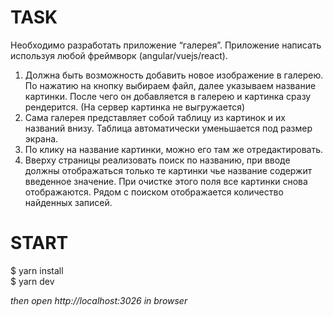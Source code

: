 # TASK

Необходимо разработать приложение “галерея”.
Приложение написать используя любой фреймворк (angular/vuejs/react).

1. Должна быть возможность добавить новое изображение в галерею. По нажатию на кнопку выбираем файл, далее указываем название картинки. После чего он добавляется в галерею и картинка сразу рендерится. (На сервер картинка не выгружается)
2. Сама галерея представляет собой таблицу из картинок и их названий внизу. Таблица автоматически уменьшается под размер экрана.
3. По клику на название картинки, можно его там же отредактировать.
4. Вверху страницы реализовать поиск по названию, при вводе должны отображаться только те картинки чье название содержит введенное значение. При очистке этого поля все картинки снова отображаются. Рядом с поиском отображается количество найденных записей.

# START

$ yarn install   
$ yarn dev

_then open http://localhost:3026 in browser_
